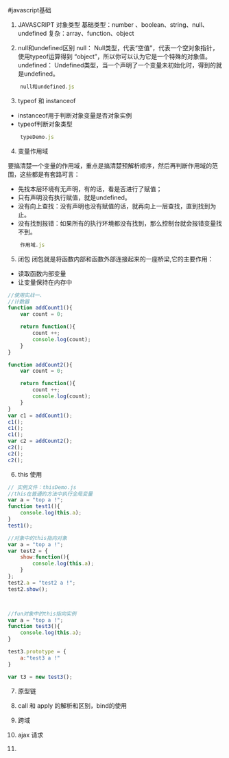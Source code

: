 #javascript基础

1. JAVASCRIPT 对象类型
基础类型：number 、boolean、string、null、undefined
复杂：array、function、object

2. null和undefined区别
null： Null类型，代表“空值”，代表一个空对象指针，使用typeof运算得到 “object”，所以你可以认为它是一个特殊的对象值。
undefined： Undefined类型，当一个声明了一个变量未初始化时，得到的就是undefined。

```javascript
    null和undefined.js
```

3. typeof 和 instanceof
- instanceof用于判断对象变量是否对象实例
- typeof判断对象类型

```javascript
    typeDemo.js
```
4. 变量作用域

要搞清楚一个变量的作用域，重点是搞清楚预解析顺序，然后再判断作用域的范围，这些都是有套路可言：
- 先找本层环境有无声明，有的话，看是否进行了赋值；
- 只有声明没有执行赋值，就是undefined。
- 没有向上查找：没有声明也没有赋值的话，就再向上一层查找，直到找到为止。
- 没有找到报错：如果所有的执行环境都没有找到，那么控制台就会报错变量找不到。

```javascript
    作用域.js
```


5. 闭包
闭包就是将函数内部和函数外部连接起来的一座桥梁,它的主要作用：
- 读取函数内部变量
- 让变量保持在内存中


```javascript
//使用实战一、
//计数器
function addCount1(){
    var count = 0;

    return function(){
        count ++;
        console.log(count);
    }
}

function addCount2(){
    var count = 0;

    return function(){
        count ++;
        console.log(count);
    }
}
var c1 = addCount1();
c1();
c1();
c1();
var c2 = addCount2();
c2();
c2();
c2();

```


6. this 使用

```javascript
// 实例文件：thisDemo.js
//this在普通的方法中执行全局变量
var a = "top a !";
function test1(){
    console.log(this.a);
}
test1();

//对象中的this指向对象
var a = "top a !";
var test2 = {
    show:function(){
        console.log(this.a);
    }
};
test2.a = "test2 a !";
test2.show();



//fun对象中的this指向实例
var a = "top a !";
function test3(){
    console.log(this.a);
}

test3.prototype = {
    a:"test3 a !"
}

var t3 = new test3();
```

7. 原型链


99. call 和 apply 的解析和区别，bind的使用

100. 跨域


101. ajax 请求





1111.

